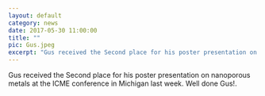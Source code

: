 ```yaml
---
layout: default
category: news
date: 2017-05-30 11:00:00
title: ""
pic: Gus.jpeg
excerpt: "Gus received the Second place for his poster presentation on nanoporous metals at the ICME conference in Michigan last week. Well done Gus!."
---
```

Gus received the Second place for his poster presentation on nanoporous metals at the ICME conference in Michigan last week. Well done Gus!.

